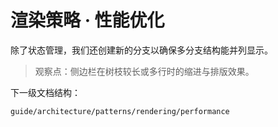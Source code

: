 # 渲染策略 · 性能优化

除了状态管理，我们还创建新的分支以确保多分支结构能并列显示。

> 观察点：侧边栏在树枝较长或多行时的缩进与排版效果。

下一级文档结构：

```
guide/architecture/patterns/rendering/performance
```
